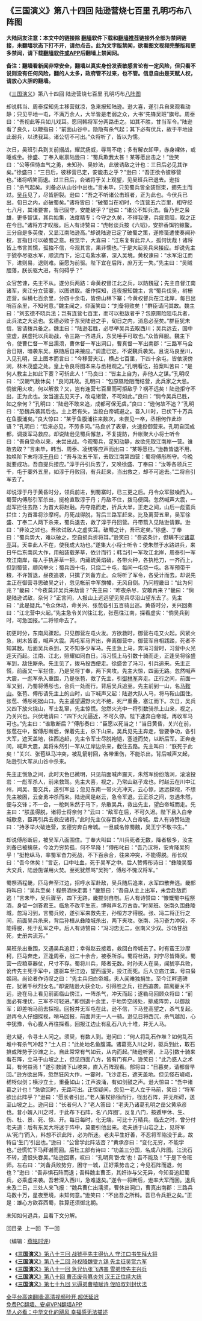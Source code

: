  <!-- 面包屑导航 --> <h2>《三国演义》第八十四回 陆逊营烧七百里 孔明巧布八阵图</h2> <p class="notice"><b>大陆网友注意：本文中的链接除 <a href="https://github.com/bannedbook/fanqiang" >翻墙</a>软件下载和<a href="https://github.com/killgcd/justmysocks/blob/master/README.md">翻墙推荐</a>链接外全部为禁网链接，未翻墙状态下打不开，请勿点击。此为文字版禁闻，欲看图文视频完整版和更多禁闻，请下载<a href="https://github.com/bannedbook/fanqiang">翻墙软件或APP</a>后翻墙上禁闻网。</p><p>备注：翻墙看新闻非常安全，翻墙以真实身份发表敏感言论有一定风险，但只看不说则没有任何风险，翻的人太多，政府管不过来，也不管。信息自由是天赋人权，请放心大胆的翻墙。</b></p>  <div class="entry"> <p><p></p> <p>&#12298;<a href="https://www.bannedbook.org/bnews/tag/%e4%b8%89%e5%9b%bd%e6%bc%94%e4%b9%89/" class="st_tag internal_tag" rel="tag" title="标签 三国演义 下的日志">三国演义</a>&#12299;第八十四回 陆逊营烧七百里 孔明巧布<a href="https://www.bannedbook.org/bnews/tag/%e5%85%ab%e9%98%b5%e5%9b%be/" class="st_tag internal_tag" rel="tag" title="标签 八阵图 下的日志">八阵图</a></p> <p>   却说韩当&#12289;周泰探知先主移营就凉&#65292;急来报知陆逊&#12290;逊大喜&#65292;遂引兵自来观看动静&#65307;只见平地一屯&#65292;不满万余人&#65292;大半皆是老弱之众&#65292;大书&#8220;先锋吴班&#8221;旗号&#12290;周泰曰&#65306;&#8220;吾视此等兵如儿戏耳&#12290;愿同韩将军分两路击之&#12290;如其不胜&#65292;甘当军令&#12290;&#8221;陆逊看了良久&#65292;以鞭指曰&#65306;&#8220;前面山谷中&#12290;隐隐有杀气起&#65307;其下必有伏兵&#65292;故于平地设此弱兵&#65292;以诱我耳&#12290;诸公切不可出&#12290;&#8221;众将听了&#65292;皆以为懦&#12290;</p> <p>次日&#65292;吴班引兵到关前搦战&#65292;耀武扬威&#65292;辱骂不绝&#65307;多有解衣卸甲&#65292;赤身裸体&#65292;或睡或坐&#12290;徐盛&#12289;丁奉入帐禀陆逊曰&#65306;&#8220;蜀兵欺我太甚&#65281;某等愿出击之&#65281;&#8221;逊笑曰&#65306;&#8220;公等但恃血气之勇&#65292;未知孙&#12289;吴妙法&#65292;此彼诱敌之计也&#65306;三日后必见其诈矣&#12290;&#8221;徐盛曰&#65306;&#8220;三日后&#65292;彼移营已定&#65292;安能击之乎&#65311;&#8221;逊曰&#65306;&#8220;吾正欲令彼移营也&#12290;&#8221;诸将哂笑而退&#12290;过三日后&#65292;会诸将于关上观望&#65292;见吴班兵已退去&#12290;逊指曰&#65306;&#8220;杀气起矣&#12290;刘备必从山谷中出也&#12290;&#8221;言未毕&#65292;只见蜀兵皆全装惯束&#65292;拥先主而过&#12290;<a href="https://www.bannedbook.org/bnews/tag/%e5%90%b4%e5%85%b5/" class="st_tag internal_tag" rel="tag" title="标签 吴兵 下的日志">吴兵</a>见了&#65292;尽皆胆裂&#12290;逊曰&#65306;&#8220;吾之不听诸公击班者&#65292;正为此也&#12290;今伏兵已出&#65292;旬日之内&#65292;必破蜀矣&#12290;&#8221;诸将皆曰&#65306;&#8220;破蜀当在初时&#65292;今连营五六百里&#65292;相守经七八月&#65292;其诸要害&#65292;皆已固守&#65292;安能破乎&#65311;&#8221;逊曰&#65306;&#8220;诸公不知兵法&#12290;备乃世之枭雄&#65292;更多智谋&#65292;其兵始集&#65292;法度精专&#65307;今守之久矣&#65292;不得我便&#65292;兵疲意阻&#65292;取之正在今日&#12290;&#8221;诸将方才叹服&#12290;后人有诗赞曰&#65306;&#8220;虎帐谈兵按&#12298;六韬&#12299;&#65292;安排香饵钓鲸鳌&#12290;三分自是多英俊&#65292;又显江南陆逊高&#12290;&#8221;却说陆逊已定了破蜀之策&#65292;遂修笺遣使奏闻孙权&#65292;言指日可以破蜀之意&#12290;权览毕&#65292;大喜曰&#65306;&#8220;江东复有此异人&#65292;孤何忧哉&#65281;诸将皆上书言其懦&#65292;孤独不信&#65292;今观其言&#65292;果非懦也&#12290;&#8221;于是大起吴兵来接应&#12290;却说先主于猇亭尽驱水军&#65292;顺流而下&#65292;沿江屯紥水寨&#65292;深入吴境&#12290;黄权谏曰&#65306;&#8220;水军沿江而下&#65292;进则易&#65292;退则难&#12290;臣愿为前驱&#12290;陛下宜在后阵&#65292;庶万无一失&#12290;&#8221;先主曰&#65306;&#8220;吴贼胆落&#65292;朕长驱大进&#65292;有何碍乎&#65311;&#8221;</p>  <p>   众官苦谏&#65292;先主不从&#12290;遂分兵两路&#65306;命黄权督江北之兵&#65292;以防魏寇&#65307;先主自督江南诸军&#65292;夹江分立营寨&#65292;以图进取&#12290;细作探知&#65292;连夜报知魏主&#65292;言&#8220;蜀兵伐吴&#65292;树栅连营&#65292;纵横七百余里&#65292;分四十余屯&#65292;皆傍山林下寨&#65307;今黄权督兵在江北岸&#65292;每日出哨百余里&#65292;不知何意&#12290;&#8221;魏主闻之&#65292;仰面笑曰&#65306;&#8220;刘备将败矣&#65281;&#8221;群臣请问其故&#12290;魏主曰&#65306;&#8220;刘玄德不晓兵法&#65307;岂有连营七百里&#65292;而可以拒敌者乎&#65311;包原隰险阻屯兵者&#65292;此兵法之大忌也&#12290;玄德必败于东吴陆逊之手&#65292;旬日之内&#65292;消息必至矣&#12290;&#8221;群臣犹未信&#65292;皆请拨兵备之&#12290;魏主曰&#65306;&#8220;陆逊若胜&#65292;必尽举吴兵去取西川&#65307;吴兵远去&#65292;国中空虚&#65292;朕虚托以兵助战&#65292;令三路一齐进兵&#65292;东吴唾手可取也&#12290;&#8221;众皆拜服&#12290;魏主下令&#65292;使曹仁督一军出濡须&#65292;曹休督一军出洞口&#65292;曹真督一军出南郡&#65306;&#8220;三路军马会合日期&#65292;暗袭东吴&#12290;朕随后自来接应&#12290;&#8221;调遣已定&#12290;不说魏兵袭吴&#12290;且说马良至川&#65292;入见孔明&#65292;呈上图本而言曰&#65306;&#8220;今移营夹江&#65292;横占七百里&#65292;下四十余屯&#65292;皆依溪傍涧&#65292;林木茂盛之处&#12290;皇上令良将图本来与丞相观之&#12290;&#8221;孔明看讫&#65292;拍案叫苦曰&#65306;&#8220;是何人教主上如此下寨&#65311;可斩此人&#65281;&#8221;马良曰&#65306;&#8220;皆主上自为&#65292;非他人之谋&#12290;&#8221;孔明叹曰&#65306;&#8220;汉朝气数休矣&#65281;&#8221;良问其故&#12290;孔明曰&#65306;&#8220;包原隰险阻而结营&#65292;此兵家之大忌&#12290;倘彼用火攻&#65292;何以解救&#65311;又&#65292;岂有连营七百里而可拒敌乎&#65311;祸不远矣&#65281;陆逊拒守不出&#65292;正为此也&#12290;汝当速去见天子&#65292;改屯诸营&#65292;不可如此&#12290;&#8221;良曰&#65306;&#8220;倘今吴兵已胜&#65292;如之奈何&#65311;&#8221;孔明曰&#65306;&#8220;陆逊不敢来追&#65292;成都可保无虞&#12290;&#8221;良曰&#65306;&#8220;逊何故不追&#65311;&#8221;孔明曰&#65306;&#8220;恐魏兵袭其后也&#12290;主上若有失&#65292;当投白帝城避之&#12290;吾入川时&#65292;已伏下十万兵在鱼腹浦矣&#12290;&#8221;良大惊曰&#65306;&#8220;某于鱼腹浦往来数次&#65292;未尝见一卒&#65292;丞相何作此诈语&#65311;&#8221;孔明曰&#65306;&#8220;后来必见&#65292;不劳多问&#12290;&#8221;马良求了表章&#65292;火速投御营来&#12290;孔明自回成都&#65292;调拨军马救应&#12290;却说陆逊见蜀兵懈怠&#65292;不复提防&#65292;升帐聚大小将士听令曰&#65306;&#8220;吾自受命以来&#65292;未尝出战&#12290;今观蜀兵&#65292;足知动静&#65292;故欲先取江南岸一营&#12290;谁敢去取&#65311;&#8221;言未毕&#65292;韩当&#12289;周泰&#12289;凌统等应声而出曰&#65306;&#8220;某等愿往&#12290;&#8221;逊教皆退不用&#65292;独唤阶下末将淳<a href="https://www.bannedbook.org/bnews/tag/%e4%ba%8e%e4%b8%b9/" class="st_tag internal_tag" rel="tag" title="标签 于丹 下的日志">于丹</a>曰&#65306;&#8220;吾与汝五千军&#65292;去取江南第四营&#65306;蜀将傅彤所守&#12290;今晚就要成功&#12290;吾自提兵接应&#12290;&#8221;淳于丹引兵去了&#65292;又唤徐盛&#12289;丁奉曰&#65306;&#8220;汝等各领兵三千&#65292;屯于寨外五里&#65292;如淳于丹败回&#65292;有兵赶来&#65292;当出救之&#65292;却不可追去&#12290;&#8221;二将自引军去了&#12290;</p> <p>   却说淳于丹于黄昏时分&#65292;领兵前进&#65292;到蜀寨时&#65292;已三更之后&#12290;丹令众军鼓噪而入&#12290;蜀营内傅彤引军杀出&#65292;挺枪直取淳于丹&#65307;丹敌不住&#65292;拨马便回&#12290;忽然喊声大震&#65292;一彪军拦住去路&#65306;为首大将赵融&#12290;丹夺路而走&#65292;折兵大半&#65292;正走之间&#65292;山后一彪蛮兵拦住&#65306;为首番将沙摩柯&#12290;丹死战得脱&#65292;背后三路军赶来&#12290;比及离营五里&#65292;吴军徐盛&#12289;丁奉二人两下杀来&#65292;蜀兵退去&#65292;救了淳于丹回营&#12290;丹带箭入见陆逊请罪&#12290;逊曰&#65306;&#8220;非汝之过也&#12290;吾欲试敌人之虚实耳&#12290;破蜀之计&#65292;吾已定矣&#12290;&#8221;徐盛&#12289;丁奉曰&#65306;&#8220;蜀兵势大&#65292;难以破之&#65292;空自损兵折将耳&#12290;&#8221;逊笑曰&#65306;&#8220;吾这条计&#65292;但瞒不过<a href="https://www.bannedbook.org/bnews/tag/%e8%af%b8%e8%91%9b%e4%ba%ae/" class="st_tag internal_tag" rel="tag" title="标签 诸葛亮 下的日志">诸葛亮</a>耳&#12290;天幸此人不在&#65292;使我成大功也&#12290;&#8221;遂集大小将士听令&#65306;使朱然于水路进兵&#65292;来日午后东南风大作&#65292;用船装载茅草&#65292;依计而行&#65307;韩当引一军攻江北岸&#65292;周泰引一军攻江南岸&#65292;每人手执茅草一把&#65292;内藏硫黄焰硝&#65292;各带火种&#65292;各执枪刀&#65292;一齐而上&#65292;但到蜀营&#65292;顺风举火&#65307;蜀兵四十屯&#65292;只烧二十屯&#65292;每间一屯烧一屯&#12290;各军预带干粮&#65292;不许暂退&#65292;昼夜追袭&#65292;只擒了刘备方止&#12290;众将听了军令&#65292;各受计而去&#12290;却说先主正在御营寻思破吴之计&#65292;忽见帐前中军旗幡&#65292;无风自倒&#12290;乃问程畿曰&#65306;&#8220;此为何兆&#65311;&#8221;畿曰&#65306;&#8220;今夜莫非吴兵来劫营&#65311;&#8221;先主曰&#65306;&#8220;昨夜杀尽&#65292;安敢再来&#65311;&#8221;畿曰&#65306;&#8220;倘是陆逊试敌&#65292;奈何&#65311;&#8221;正言间&#65292;人报山上远远望见吴兵尽沿山望东去了&#12290;先主曰&#65306;&#8220;此是疑兵&#12290;&#8221;令众休动&#65292;命关兴&#12289;张苞各引五百骑出巡&#12290;黄昏时分&#65292;关兴回奏曰&#65306;&#8220;江北营中火起&#12290;&#8221;先主急令关兴往江北&#65292;张苞往江南&#65292;探看虚实&#65306;&#8220;倘吴兵到时&#65292;可急回报&#12290;&#8221;二将领命去了&#12290;</p> <p>   初更时分&#65292;东南风骤起&#12290;只见御营左屯火发&#12290;方欲救时&#65292;御营右屯又火起&#12290;风紧火急&#65292;树木皆着&#65292;喊声大震&#12290;两屯军马齐出&#65292;奔离御营中&#65292;御营军自相践踏&#65292;死者不知其数&#12290;后面吴兵杀到&#65292;又不知多少军马&#12290;先主急上马&#65292;奔冯习营时&#65292;习营中火光连天而起&#12290;江南&#12289;江北&#65292;照耀如同白日&#12290;冯习慌上马引数十骑而走&#65292;正逢吴将徐盛军到&#65292;敌住厮杀&#12290;先主见了&#65292;拨马投西便走&#12290;徐盛舍了冯习&#65292;引兵追来&#12290;先主正慌&#65292;前面又一军拦住&#65292;乃是吴将丁奉&#65292;两下夹攻&#12290;先主大惊&#65292;四面无路&#12290;忽然喊声大震&#65292;一彪军杀入重围&#65292;乃是张苞&#65292;救了先主&#65292;引<a href="https://www.bannedbook.org/bnews/tag/%e5%be%a1%e6%9e%97%e5%86%9b/" class="st_tag internal_tag" rel="tag" title="标签 御林军 下的日志">御林军</a>奔走&#12290;正行之间&#65292;前面一军又到&#65292;乃蜀将傅彤也&#65292;合兵一处而行&#12290;背后吴兵追至&#12290;先主前到一山&#65292;名<a href="https://www.bannedbook.org/bnews/tag/%E9%A9%AC%E9%9E%8D%E5%B1%B1/" class="st_tag internal_tag" rel="tag" title="标签 马鞍山 下的日志">马鞍山</a>&#12290;张苞&#12289;傅彤请先主上的山时&#65292;山下喊声又起&#65306;陆逊大队人马&#65292;将马鞍山围住&#12290;张苞&#12289;傅彤死据山口&#12290;先主遥望遍野火光不绝&#65292;死尸重叠&#65292;塞江而下&#12290;次日&#65292;吴兵又四下放火烧山&#65292;军士乱窜&#65292;先主惊慌&#12290;忽然火光中一将引数骑杀上山来&#65292;视之&#65292;乃关兴也&#12290;兴伏地请曰&#65306;&#8220;四下火光逼近&#65292;不可久停&#12290;陛下速奔白帝城&#65292;再收军马可也&#12290;&#8221;先主曰&#65306;&#8220;谁敢断后&#65311;&#8221;傅彤奏曰&#65306;&#8220;臣愿以死当之&#65281;&#8221;当日黄昏&#65292;关兴在前&#65292;张苞在中&#65292;留傅彤断后&#65292;保着先主&#65292;杀下山来&#12290;吴兵见先主奔走&#65292;皆要争功&#65292;各引大军&#65292;遮天盖地&#65292;往西追赶&#65292;先主令军士尽脱袍铠&#65292;塞道而焚&#65292;以断后军&#12290;正奔走间&#65292;喊声大震&#65292;吴将朱然引一军从江岸边杀来&#65292;截住去路&#12290;先主叫曰&#65306;&#8220;朕死于此矣&#65281;&#8221;关兴&#12289;张苞纵马冲突&#65292;被乱箭射回&#65292;各带重伤&#65292;不能杀出&#12290;背后喊声又起&#65292;陆逊引大军从山谷中杀来&#12290;</p> <p>   先主正慌急之间&#65292;此时天色已微明&#65292;只见前面喊声震天&#65292;朱然军纷纷落涧&#65292;滚滚投岩&#65306;一彪军杀人&#65292;前来救驾&#12290;先主大喜&#65292;视之&#65292;乃常山赵子龙也&#12290;时赵云在川中江州&#65292;闻吴&#12289;蜀交兵&#65292;遂引军出&#65307;忽见东南一带火光冲天&#65292;云心惊&#65292;远远探视&#65292;不想先主被困&#65292;云奋勇冲杀而来&#12290;陆逊闻是赵云&#65292;急令军退&#12290;云正杀之间&#65292;忽遇朱然&#65292;便与交锋&#65307;不一合&#65292;一枪刺朱然于马下&#65292;杀散吴兵&#65292;救出先主&#65292;望白帝城而走&#12290;先主曰&#65306;&#8220;朕虽得脱&#65292;诸将士将奈何&#65311;&#8221;云曰&#65306;&#8220;敌军在后&#65292;不可久迟&#12290;陛下且入白帝城歇息&#65292;臣再引兵去救应诸将&#12290;&#8221;此时先主仅存百余人入白帝城&#12290;后人有诗赞陆逊曰&#65306;&#8220;持矛举火破连营&#65292;玄德穷奔白帝城&#12290;一旦威名惊蜀魏&#65292;吴王宁不敬书生&#12290;&#8221;</p>  <p>却说傅彤断后&#65292;被吴军八面围住&#12290;丁奉大叫曰&#65306;&#8220;川兵死者无数&#65292;降者极多&#65292;汝主刘备已被擒获&#65292;今汝力穷势孤&#65292;何不早降&#65281;&#8221;傅彤叱曰&#65306;&#8220;吾乃汉将&#65292;安肯降吴狗乎&#65281;&#8221;挺枪纵马&#65292;率蜀军奋力死战&#65292;不下百余合&#65292;往来冲突&#65292;不能得脱&#12290;彤长叹曰&#65306;&#8220;吾今休矣&#65281;&#8221;言讫&#65292;口中吐血&#65292;死于吴军之中&#12290;后人赞傅彤诗曰&#65306;&#8220;彝陵吴蜀大交兵&#65292;陆逊施谋用火焚&#12290;至死犹然骂&#8220;吴狗&#8221;&#65292;傅彤不愧汉将军&#12290;&#8221;</p> <p>   蜀祭酒程畿&#65292;匹马奔至江边&#65292;招呼水军赴敌&#65292;吴兵随后追来&#65292;水军四散奔逃&#12290;畿部将叫曰&#65306;&#8220;吴兵至矣&#65281;程祭酒快走罢&#65281;&#8221;畿怒曰&#65306;&#8220;吾自从主上出军&#65292;未尝赴敌而逃&#65281;&#8221;言未毕&#65292;吴兵骤至&#65292;四下无路&#65292;畿拔剑自刎&#12290;后人有诗赞曰&#65306;&#8220;慷慨蜀中程祭酒&#65292;身留一剑答君王&#12290;临危不改平生志&#65292;博得声名万古香&#12290;&#8221;时吴班&#12289;张南久围彝陵城&#65292;忽冯习到&#65292;言蜀兵败&#65292;遂引军来救先主&#65292;孙桓方才得脱&#12290;张&#12289;冯二将正行之间&#65292;前面吴兵杀来&#65292;背后孙桓从彝陵城杀出&#65292;两下夹攻&#12290;张南&#12289;冯习奋力冲突&#65292;不能得脱&#65292;死于乱军之中&#12290;后人有诗赞曰&#65306;&#8220;冯习忠无二&#65292;张南义少双&#12290;沙场甘战死&#65292;史册共流芳&#12290;&#8221;</p> <p>吴班杀出重围&#65292;又遇吴兵追赶&#65307;幸得赵云接着&#65292;救回白帝城去了&#12290;时有蛮王沙摩柯&#65292;匹马奔走&#65292;正逢周泰&#65292;战二十余合&#65292;被泰所杀&#12290;蜀将杜路&#65292;刘宁尽皆降吴&#12290;蜀营一应粮草器仗&#65292;尺寸不存&#12290;蜀将川兵&#65292;降者无数&#12290;时孙夫人在吴&#65292;闻猇亭兵败&#65292;讹传先主死于军中&#65292;遂驱车至江边&#65292;望西遥哭&#65292;投江而死&#12290;后人立庙江滨&#65292;号曰枭姬祠&#12290;尚论者作诗叹之曰&#65306;&#8220;先主兵归白帝城&#65292;夫人闻难独捐生&#12290;至今江畔遗碑在&#65292;犹著千秋烈女名&#12290;&#8221;却说陆逊大获全功&#65292;引得胜之兵&#65292;往西追袭&#12290;前离夔关不远&#65292;逊在马上看见前面临山傍江&#65292;一阵杀气&#65292;冲天而起&#65307;遂勒马回顾众将曰&#65306;&#8220;前面必有埋伏&#65292;三军不可轻进&#12290;&#8221;即倒退十余里&#65292;于地势空阔处&#65292;排成阵势&#65292;以御敌军&#65307;即差哨马前去探视&#12290;回报并无军屯在此&#65292;逊不信&#65292;下马登高望之&#65292;杀气复起&#12290;逊再令人仔细探视&#65292;哨马回报&#65292;前面并无一人一骑&#12290;逊见日将西沉&#65292;杀气越加&#65292;心中犹豫&#65292;令心腹人再往探看&#12290;回报江边止有乱石八九十堆&#65292;并无人马&#12290;</p> <p>   逊大疑&#65292;令寻土人问之&#12290;须臾&#65292;有数人到&#12290;逊问曰&#65306;&#8220;何人将乱石作堆&#65311;如何乱石堆中有杀气冲起&#65311;&#8221;土人曰&#65306;&#8220;此处地名鱼腹浦&#12290;诸葛亮入川之时&#65292;驱兵到此&#65292;取石排成阵势于沙滩之上&#12290;自此常常有气如云&#65292;从内而起&#12290;&#8221;陆逊听罢&#65292;上马引数十骑来看石阵&#65292;立马于山坡之上&#65292;但见四面八方&#65292;皆有门有户&#12290;逊笑曰&#65306;&#8220;此乃惑人之术耳&#65292;有何益焉&#65281;&#8221;遂引数骑下山坡来&#65292;直入石阵观看&#12290;部将曰&#65306;&#8220;日暮矣&#65292;请都督早回&#12290;&#8221;逊方欲出阵&#65292;忽然狂风大作&#65292;一霎时&#65292;飞沙走石&#65292;遮天盖地&#12290;但见怪石嵯峨&#65292;槎枒似剑&#65307;横沙立土&#65292;重叠如山&#65307;江声浪涌&#65292;有如剑鼓之声&#12290;逊大惊曰&#65306;&#8220;吾中诸葛之计也&#65281;&#8221;急欲回时&#65292;无路可出&#12290;正惊疑间&#65292;忽见一老人立于马前&#65292;笑曰&#65306;&#8220;将军欲出此阵乎&#65311;&#8221;逊曰&#65306;&#8220;愿长者引出&#12290;&#8221;老人策杖徐徐而行&#65292;径出石阵&#65292;并无所碍&#65292;送至山坡之上&#12290;逊问曰&#65306;&#8220;长者何人&#65311;&#8221;老人答曰&#65306;&#8220;老夫乃诸葛孔明之岳父黄承彦也&#12290;昔小婿入川之时&#65292;于此布下石阵&#65292;名&#8216;八阵图&#8217;&#12290;反复八门&#65292;按遁甲休&#12289;生&#12289;伤&#12289;杜&#12289;景&#12289;死&#12289;惊&#12289;开&#12290;每日每时&#65292;化无端&#65292;可比十万精兵&#12290;临去之时&#65292;曾分付老夫道&#65306;后有东吴大将迷于阵中&#65292;莫要引他出来&#12290;老夫适于山岩之上&#65292;见将军从&#8216;死门&#8217;而入&#65292;料想不识此阵&#65292;必为所迷&#12290;老夫平生好善&#65292;不忍将军陷没于此&#65292;故特自&#8216;生门&#8217;引出也&#12290;&#8221;逊曰&#65306;&#8220;公曾学此阵法否&#65311;&#8221;黄承彦曰&#65306;&#8220;变化无穷&#65292;不能学也&#12290;&#8221;逊慌忙下马拜谢而回&#12290;后杜工部有诗曰&#65306;&#8220;功盖三分国&#65292;名成八阵图&#12290;江流石不转&#65292;遗恨失吞吴&#12290;&#8221;陆逊回寨&#65292;叹曰&#65306;&#8220;孔明真&#8216;卧龙&#8217;也&#65281;吾不能及&#65281;&#8221;于是下令班师&#12290;左右曰&#65306;&#8220;刘备兵败势穷&#65292;困守一城&#65292;正好乘势击之&#65307;今见石阵而退&#65292;何也&#65311;&#8221;逊曰&#65306;&#8220;吾非惧石阵而退&#65307;吾料魏主曹丕&#65292;其奸诈与父无异&#65292;今知吾追赶蜀兵&#65292;必乘虚来袭&#12290;吾若深入西川&#65292;急难退矣&#12290;&#8221;遂令一将断后&#65292;逊率大军而回&#12290;退兵未及二日&#65292;三处人来飞报&#65306;&#8220;魏兵曹仁出濡须&#65292;曹休出洞口&#65292;曹真出南郡&#65306;三路兵马数十万&#65292;星夜至境&#65292;未知何意&#12290;&#8221;逊笑曰&#65306;&#8220;不出吾之所料&#12290;吾已令兵拒之矣&#12290;&#8221;正是&#65306;雄心方欲吞西蜀&#65292;胜算还须御北朝&#12290;</p>  <p>未知如何退兵&#65292;且看下文分解&#12290;</p> <p>回目录&nbsp; 上一回&nbsp; 下一回</p> <p>&#65288;编辑&#65306;<a href="https://www.bannedbook.org/bnews/tag/%e7%87%95%e9%93%ad%e6%97%b6%e8%af%84/" class="st_tag internal_tag" rel="tag" title="标签 燕铭时评 下的日志">燕铭时评</a>&#65289;</p> <div id="taboola-mid-1"></div>  <ul class='op-related-articles' title='相关阅读'> <li><a href='https://www.bannedbook.org/bnews/comments/20220612/1744835.html' target='_blank'>《<b>三国演义</b>》第八十三回 战猇亭先主得仇人 守江口书生拜大将</a></li> <li><a href='https://www.bannedbook.org/bnews/comments/20220611/1744273.html' target='_blank'>《<b>三国演义</b>》第八十二回 孙权降魏受九锡 先主征吴赏六军</a></li> <li><a href='https://www.bannedbook.org/bnews/comments/20220609/1743483.html' target='_blank'>《<b>三国演义</b>》第八十一回 急兄仇张飞遇害 雪弟恨先主兴兵</a></li> <li><a href='https://www.bannedbook.org/bnews/comments/20220606/1742192.html' target='_blank'>《<b>三国演义</b>》第八十回 曹丕废帝篡炎刘 汉王正位续大统</a></li> <li><a href='https://www.bannedbook.org/bnews/comments/20220605/1741811.html' target='_blank'>《<b>三国演义</b>》第七十九回 兄逼弟曹植赋诗 侄陷叔刘封伏法</a></li> </ul> <p class="texttj"> <a href="https://github.com/bannedbook/fanqiang/wiki/V2ray%E6%9C%BA%E5%9C%BA" target="_blank">全平台高速翻墙:高清视频秒开,超低延迟</a><br/> <a href="https://github.com/bannedbook/fanqiang/wiki/%E7%A6%81%E9%97%BB%E7%BD%91%E5%AE%89%E5%8D%93%E7%BF%BB%E5%A2%99%E6%96%B0%E9%97%BBAPP" target="_blank">免费PC翻墙、安卓VPN翻墙APP</a><br/> <a href="https://www.bannedbook.org/bnews/comments/20220220/1694796.html" target="_blank">华人必看：中华文化的飓风 幸福感无法描述</a> </p> <p> </p><a name='sharetosocial'></a>  <div style="margin-bottom:5px;padding-bottom:5px;clear:both"> <div id="archive-pix-1" class="banner-ads"> <!-- AuctionX Display platform tag START --> <div id="27602x728x90x621x_ADSLOT1" clicktrack="%%CLICK_URL_ESC%%"></div>  <!-- AuctionX Display platform tag END --> </div> <div id="archive-pix-2" class="banner-ads"> <!-- AuctionX Display platform tag START --> <div id="27556x300x250x621x_ADSLOT1" clicktrack="%%CLICK_URL_ESC%%" style="margin:0 auto;text-align:center"></div>  <!-- AuctionX Display platform tag END --> </div> </div>  <div id="archive-pix-1" class="banner-ads"> <!-- AuctionX Display platform tag START --> <div id="27603x728x90x621x_ADSLOT1" clicktrack="%%CLICK_URL_ESC%%"></div>  <!-- AuctionX Display platform tag END --> </div> </div><!--END ENTRY--> 